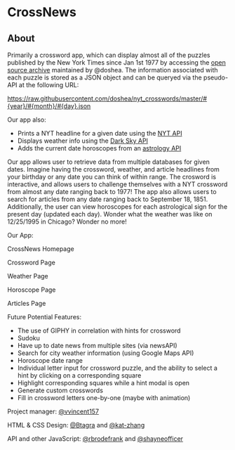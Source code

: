 # CrossNews

## About
Primarily a crossword app, which can display almost all of the puzzles published by the New York Times since Jan 1st 1977 by accessing the [open source archive](https://github.com/doshea/nyt_crosswords) maintained by @doshea. The information associated with each puzzle is stored as a JSON object and can be queryed via the pseudo-API at the following URL:

 https://raw.githubusercontent.com/doshea/nyt_crosswords/master/#{year}/#{month}/#{day}.json
 
 Our app also:
- Prints a NYT headline for a given date using the [NYT API](https://developer.nytimes.com/)
- Displays weather info using the [Dark Sky API](https://darksky.net/dev)
- Adds the current date horoscopes from an [astrology API](https://www.horoscopes-and-astrology.com/api)

Our app allows user to retrieve data from multiple databases for given dates. Imagine having the crossword, weather, and article headlines from your birthday or any date you can think of within range. The crosword is interactive, and allows users to challenge themselves with a NYT crossword from almost any date ranging back to 1977! The app also allows users to search for articles from any date ranging back to September 18, 1851. Additionally, the user can view horoscopes for each astrological sign for the present day (updated each day). Wonder what the weather was like on 12/25/1995 in Chicago? Wonder no more!

Our App:

CrossNews Homepage

Crossword Page

Weather Page

Horoscope Page

Articles Page

Future Potential Features:
- The use of GIPHY in correlation with hints for crossword
- Sudoku
- Have up to date news from multiple sites (via newsAPI)
- Search for city weather information (using Google Maps API)
- Horoscope date range
- Individual letter input for crossword puzzle, and the ability to select a hint by clicking on a corresponding square
- Highlight corresponding squares while a hint modal is open
- Generate custom crosswords
- Fill in crossword letters one-by-one (maybe with animation)

Project manager: [@vvincent157](https://github.com/vvincent157)

HTML & CSS Design: [@Btagra](https://github.com/Btagra) and [@kat-zhang](https://github.com/kat-zhang)

API and other JavaScript: [@rbrodefrank](https://github.com/rbrodefrank) and [@shayneofficer](https://github.com/shayneofficer)

